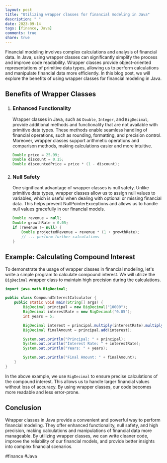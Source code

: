 ```yaml
---
layout: post
title: "Utilizing wrapper classes for financial modeling in Java"
description: " "
date: 2023-09-14
tags: [finance, Java]
comments: true
share: true
---
```


Financial modeling involves complex calculations and analysis of financial data. In Java, using wrapper classes can significantly simplify the process and improve code readability. Wrapper classes provide object-oriented representations of primitive data types, allowing us to perform calculations and manipulate financial data more efficiently. In this blog post, we will explore the benefits of using wrapper classes for financial modeling in Java.

## Benefits of Wrapper Classes

1. ### Enhanced Functionality

   Wrapper classes in Java, such as `Double`, `Integer`, and `BigDecimal`, provide additional methods and functionality that are not available with primitive data types. These methods enable seamless handling of financial operations, such as rounding, formatting, and precision control. Moreover, wrapper classes support arithmetic operations and comparison methods, making calculations easier and more intuitive.

   ```java
   Double price = 25.99;
   Double discount = 0.15;
   Double discountedPrice = price * (1 - discount);
   ```

2. ### Null Safety

   One significant advantage of wrapper classes is null safety. Unlike primitive data types, wrapper classes allow us to assign null values to variables, which is useful when dealing with optional or missing financial data. This helps prevent NullPointerExceptions and allows us to handle null values gracefully in our financial models.

   ```java
   Double revenue = null;
   Double growthRate = 0.05;
   if (revenue != null) {
       Double projectedRevenue = revenue * (1 + growthRate);
       // ... perform further calculations
   }
   ```

## Example: Calculating Compound Interest

To demonstrate the usage of wrapper classes in financial modeling, let's write a simple program to calculate compound interest. We will utilize the `BigDecimal` wrapper class to maintain high precision during the calculations.

```java
import java.math.BigDecimal;

public class CompoundInterestCalculator {
    public static void main(String[] args) {
        BigDecimal principal = new BigDecimal("10000");
        BigDecimal interestRate = new BigDecimal("0.05");
        int years = 5;

        BigDecimal interest = principal.multiply(interestRate).multiply(new BigDecimal(years));
        BigDecimal finalAmount = principal.add(interest);

        System.out.println("Principal: " + principal);
        System.out.println("Interest Rate: " + interestRate);
        System.out.println("Years: " + years);

        System.out.println("Final Amount: " + finalAmount);
    }
}
```

In the above example, we use `BigDecimal` to ensure precise calculations of the compound interest. This allows us to handle larger financial values without loss of accuracy. By using wrapper classes, our code becomes more readable and less error-prone.

## Conclusion

Wrapper classes in Java provide a convenient and powerful way to perform financial modeling. They offer enhanced functionality, null safety, and high precision, making calculations and manipulations of financial data more manageable. By utilizing wrapper classes, we can write cleaner code, improve the reliability of our financial models, and provide better insights into complex financial scenarios.

#finance #Java